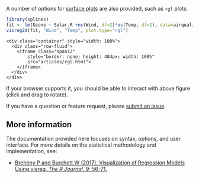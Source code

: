
A number of options for [surface plots](surface.html) are also provided, such as `rgl` plots:

```r
library(splines)
fit <- lm(Ozone ~ Solar.R +ns(Wind, df=2)*ns(Temp, df=2), data=airquality)
visreg2d(fit, "Wind", "Temp", plot.type="rgl")
```

```{=html}
<div class="container" style="width: 100%">
  <div class="row-fluid">
    <iframe class="span12" 
	    style="border: none; height: 484px; width: 100%"
	    src="articles/rgl.html">
    </iframe>
  </div>
</div>
```

If your browser supports it, you should be able to interact with above figure (click and drag to rotate).

If you have a question or feature request, please [submit an issue](https://github.com/pbreheny/visreg/issues).

## More information

The documentation provided here focuses on syntax, options, and user interface. For more details on the statistical methodology and implementation, see:

* [Breheny P and Burchett W (2017).  Visualization of Regression Models Using visreg. *The R Journal*, 9: 56-71.](https://journal.r-project.org/archive/2017/RJ-2017-046/index.html)
